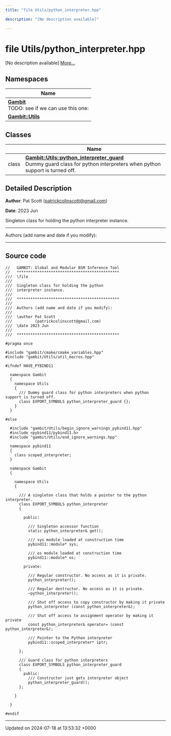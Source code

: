 ```yaml
---
title: "file Utils/python_interpreter.hpp"

description: "[No description available]"

---
```


# file Utils/python_interpreter.hpp

[No description available] [More...](#detailed-description)

## Namespaces

| Name           |
| -------------- |
| **[Gambit](/documentation/code/namespaces/namespacegambit/)** <br>TODO: see if we can use this one:  |
| **[Gambit::Utils](/documentation/code/namespaces/namespacegambit_1_1utils/)**  |

## Classes

|                | Name           |
| -------------- | -------------- |
| class | **[Gambit::Utils::python_interpreter_guard](/documentation/code/classes/classgambit_1_1utils_1_1python__interpreter__guard/)** <br>Dummy guard class for python interpreters when python support is turned off.  |

## Detailed Description


**Author**: Pat Scott ([patrickcolinscott@gmail.com](mailto:patrickcolinscott@gmail.com)) 

**Date**: 2023 Jun

Singleton class for holding the python interpreter instance.



------------------

Authors (add name and date if you modify):



------------------




## Source code

```
//   GAMBIT: Global and Modular BSM Inference Tool
//   *********************************************
///  \file
///
///  Singleton class for holding the python 
///  interpreter instance.
///
///  *********************************************
///
///  Authors (add name and date if you modify):
///
///  \author Pat Scott
///          (patrickcolinscott@gmail.com)
///  \date 2023 Jun
///
///  *********************************************

#pragma once

#include "gambit/cmake/cmake_variables.hpp"
#include "gambit/Utils/util_macros.hpp"

#ifndef HAVE_PYBIND11

  namespace Gambit
  { 
    namespace Utils
    {
      /// Dummy guard class for python interpreters when python support is turned off. 
      class EXPORT_SYMBOLS python_interpreter_guard {};
    }
  }  

#else

  #include "gambit/Utils/begin_ignore_warnings_pybind11.hpp"
  #include <pybind11/pybind11.h>
  #include "gambit/Utils/end_ignore_warnings.hpp"

  namespace pybind11
  {
    class scoped_interpreter;
  }
  
  namespace Gambit
  {
  
    namespace Utils
    {
  
      /// A singleton class that holds a pointer to the python interpreter. 
      class EXPORT_SYMBOLS python_interpreter
      {
      
        public:
      
          /// Singleton accessor function 
          static python_interpreter& get();
    
          /// sys module loaded at construction time
          pybind11::module* sys;
      
          /// os module loaded at construction time
          pybind11::module* os;
    
        private:
      
          /// Regular constructor. No access as it is private.
          python_interpreter();
          
          /// Regular destructor. No access as it is private.
          ~python_interpreter();
    
          /// Shut off access to copy constructor by making it private
          python_interpreter (const python_interpreter&);
    
          /// Shut off access to assignment operator by making it private 
          const python_interpreter& operator= (const python_interpreter&);
      
          /// Pointer to the Python interpreter
          pybind11::scoped_interpreter* iptr;
      
      };
    
      /// Guard class for python interpreters 
      class EXPORT_SYMBOLS python_interpreter_guard
      {
        public:
          /// Constructor just gets interpreter object
          python_interpreter_guard();
      };
      
    }
  
  }

#endif
```


-------------------------------

Updated on 2024-07-18 at 13:53:32 +0000
